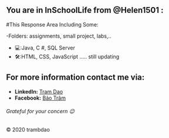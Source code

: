 ## You are in **InSchoolLife** from @Helen1501 :

#This Response Area Including Some:
  
  -Folders: assignments, small project, labs,..
  - 💻:Java, C #, SQL Server
  - 🛠:HTML, CSS, JavaScript
  ..... still updating

## For more information contact me via: 	
  - **LinkedIn:** [Tram Dao](www.linkedin.com/in/helen-dao)
  - **Facebook:** [Bảo Trâm](https://www.facebook.com/bao.tram.1501/)

###### Grateful for your concern 😉 

&copy; 2020 trambdao
